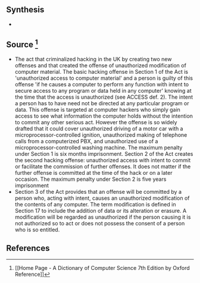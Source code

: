 ## Synthesis
- 
## Source [^1]
- The act that criminalized hacking in the UK by creating two new offenses and that created the offense of unauthorized modification of computer material. The basic hacking offense in Section 1 of the Act is 'unauthorized access to computer material' and a person is guilty of this offense 'if he causes a computer to perform any function with intent to secure access to any program or data held in any computer' knowing at the time that the access is unauthorized (see ACCESS def. 2). The intent a person has to have need not be directed at any particular program or data. This offense is targeted at computer hackers who simply gain access to see what information the computer holds without the intention to commit any other serious act. However the offense is so widely drafted that it could cover unauthorized driving of a motor car with a microprocessor-controlled ignition, unauthorized making of telephone calls from a computerized PBX, and unauthorized use of a microprocessor-controlled washing machine. The maximum penalty under Section 1 is six months imprisonment. Section 2 of the Act creates the second hacking offense: unauthorized access with intent to commit or facilitate the commission of further offenses. It does not matter if the further offense is committed at the time of the hack or on a later occasion. The maximum penalty under Section 2 is five years imprisonment
- Section 3 of the Act provides that an offense will be committed by a person who, acting with intent, causes an unauthorized modification of the contents of any computer. The term modification is defined in Section 17 to include the addition of data or its alteration or erasure. A modification will be regarded as unauthorized if the person causing it is not authorized so to act or does not possess the consent of a person who is so entitled.
## References

[^1]: [[Home Page - A Dictionary of Computer Science 7th Edition by Oxford Reference]]